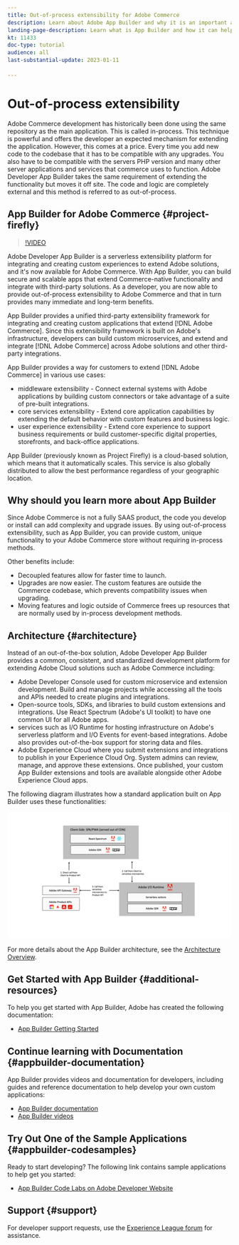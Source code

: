 ```yaml
---
title: Out-of-process extensibility for Adobe Commerce
description: Learn about Adobe App Builder and why it is an important aspect of out-of-process extensibility.
landing-page-description: Learn what is App Builder and how it can help with Adobe Commerce development strategies.
kt: 11433
doc-type: tutorial
audience: all
last-substantial-update: 2023-01-11

---
```


# Out-of-process extensibility

Adobe Commerce development has historically been done using the same repository as the main application. This is called in-process. This technique is powerful and offers the developer an expected mechanism for extending the application. However, this comes at a price. Every time you add new code to the codebase that it has to be compatible with any upgrades. You also have to be compatible with the servers PHP version and many other server applications and services that commerce uses to function. Adobe Developer App Builder takes the same requirement of extending the functionality but moves it off site. The code and logic are completely external and this method is referred to as out-of-process.

## App Builder for Adobe Commerce {#project-firefly}

>[!VIDEO](https://video.tv.adobe.com/v/3412839)

Adobe Developer App Builder is a serverless extensibility platform for integrating and creating custom experiences to extend Adobe solutions, and it's now available for Adobe Commerce. With App Builder, you can build secure and scalable apps that extend Commerce-native functionality and integrate with third-party solutions. As a developer, you are now able to provide out-of-process extensibility to Adobe Commerce and that in turn provides many immediate and long-term benefits.

App Builder provides a unified third-party extensibility framework for integrating and creating custom applications that extend [!DNL Adobe Commerce]. Since this extensibility framework is built on Adobe's infrastructure, developers can build custom microservices, and extend and integrate [!DNL Adobe Commerce] across Adobe solutions and other third-party integrations.

App Builder provides a way for customers to extend [!DNL Adobe Commerce] in various use cases:

* middleware extensibility - Connect external systems with Adobe applications by building custom connectors or take advantage of a suite of pre-built integrations.
* core services extensibility - Extend core application capabilities by extending the default behavior with custom features and business logic.
* user experience extensibility - Extend core experience to support business requirements or build customer-specific digital properties, storefronts, and back-office applications.

App Builder (previously known as Project Firefly) is a cloud-based solution, which means that it automatically scales. This service is also globally distributed to allow the best performance regardless of your geographic location.

## Why should you learn more about App Builder

Since Adobe Commerce is not a fully SAAS product, the code you develop or install can add complexity and upgrade issues. By using out-of-process extensibility, such as App Builder, you can provide custom, unique functionality to your Adobe Commerce store without requiring in-process methods.

Other benefits include:

* Decoupled features allow for faster time to launch.
* Upgrades are now easier. The custom features are outside the Commerce codebase, which prevents  compatibility issues when upgrading.
* Moving features and logic outside of Commerce frees up resources that are normally used by in-process development methods.

## Architecture {#architecture}

Instead of an out-of-the-box solution, Adobe Developer App Builder provides a common, consistent, and standardized development platform for extending Adobe Cloud solutions such as Adobe Commerce including:

* Adobe Developer Console used for custom microservice and extension development. Build and manage projects while accessing all the tools and APIs needed to create plugins and integrations. 
* Open-source tools, SDKs, and libraries to build custom extensions and integrations. Use  React Spectrum (Adobe's UI toolkit) to have one common UI for all Adobe apps. 
* services such as I/O Runtime for hosting infrastructure on Adobe's serverless platform and I/O Events for event-based integrations. Adobe also provides out-of-the-box support for storing data and files. 
* Adobe Experience Cloud where you submit extensions and integrations to publish in your Experience Cloud Org. System admins can review, manage, and approve these extensions. Once published, your custom App Builder extensions and tools are available alongside other Adobe Experience Cloud apps.

The following diagram illustrates how a standard application built on App Builder uses these functionalities:

![Architecture](/help/assets/app-builder/firefly-architecture.jpeg)

For more details about the App Builder architecture, see the [Architecture Overview](https://developer.adobe.com/app-builder/docs/guides/).

## Get Started with App Builder {#additional-resources}

To help you get started with App Builder, Adobe has created the following documentation:

* [App Builder Getting Started](https://developer.adobe.com/app-builder/docs/getting_started/)

## Continue learning with Documentation {#appbuilder-documentation}

App Builder provides videos and documentation for developers, including guides and reference documentation to help develop your own custom applications:

* [App Builder documentation](https://developer.adobe.com/app-builder/docs/overview/)
* [App Builder videos](https://www.youtube.com/playlist?list=PLcVEYUqU7VRfDij-Jbjyw8S8EzW073F_o)

## Try Out One of the Sample Applications {#appbuilder-codesamples}

Ready to start developing? The following link contains sample applications to help get you started:

* [App Builder Code Labs on Adobe Developer Website](https://developer.adobe.com/app-builder/docs/resources/)

## Support {#support}

For developer support requests, use the [Experience League forum](https://experienceleaguecommunities.adobe.com/t5/app-builder/ct-p/project-firefly) for assistance.

